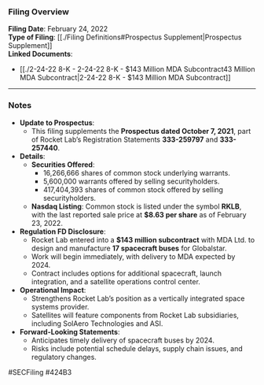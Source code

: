 ### Filing Overview

**Filing Date**: February 24, 2022  
**Type of Filing**: [[./Filing Definitions#Prospectus Supplement|Prospectus Supplement]]  
**Linked Documents**: 
- [[./2-24-22 8-K - 2-24-22 8-K - $143 Million MDA Subcontract43 Million MDA Subcontract|2-24-22 8-K - $143 Million MDA Subcontract]]

---
### Notes

- **Update to Prospectus**:
    - This filing supplements the **Prospectus dated October 7, 2021**, part of Rocket Lab’s Registration Statements **333-259797** and **333-257440**.
- **Details**:
    - **Securities Offered**:
        - 16,266,666 shares of common stock underlying warrants.
        - 5,600,000 warrants offered by selling securityholders.
        - 417,404,393 shares of common stock offered by selling securityholders.
    - **Nasdaq Listing**: Common stock is listed under the symbol **RKLB**, with the last reported sale price at **$8.63 per share** as of February 23, 2022.
- **Regulation FD Disclosure**:
    - Rocket Lab entered into a **$143 million subcontract** with MDA Ltd. to design and manufacture **17 spacecraft buses** for Globalstar.
    - Work will begin immediately, with delivery to MDA expected by 2024.
    - Contract includes options for additional spacecraft, launch integration, and a satellite operations control center.
- **Operational Impact**:
    - Strengthens Rocket Lab’s position as a vertically integrated space systems provider.
    - Satellites will feature components from Rocket Lab subsidiaries, including SolAero Technologies and ASI.
- **Forward-Looking Statements**:
    - Anticipates timely delivery of spacecraft buses by 2024.
    - Risks include potential schedule delays, supply chain issues, and regulatory changes.

#SECFiling #424B3